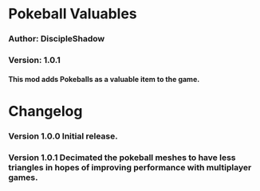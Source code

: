 # Pokeball Valuables
### Author: DiscipleShadow
### Version: 1.0.1

#### This mod adds Pokeballs as a valuable item to the game.

# Changelog
### Version 1.0.0 Initial release.
### Version 1.0.1 Decimated the pokeball meshes to have less triangles in hopes of improving performance with multiplayer games.
